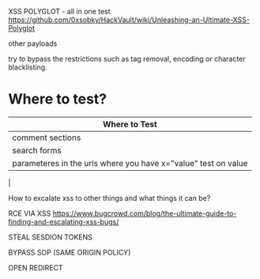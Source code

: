 

XSS POLYGLOT - all in one test
https://github.com/0xsobky/HackVault/wiki/Unleashing-an-Ultimate-XSS-Polyglot 

other payloads

try to bypass the restrictions such as tag removal, encoding or character blacklisting.

# Where to test?

| Where to Test        | 
| ------------- |
| comment sections    | 
| search forms| 
| parameteres in the urls where you have x="value" test on value
 | 


How to excalate xss to other things and what things it can be? 

RCE VIA XSS https://www.bugcrowd.com/blog/the-ultimate-guide-to-finding-and-escalating-xss-bugs/ 

STEAL SESDION TOKENS

BYPASS SOP (SAME ORIGIN POLICY)

OPEN REDIRECT 




